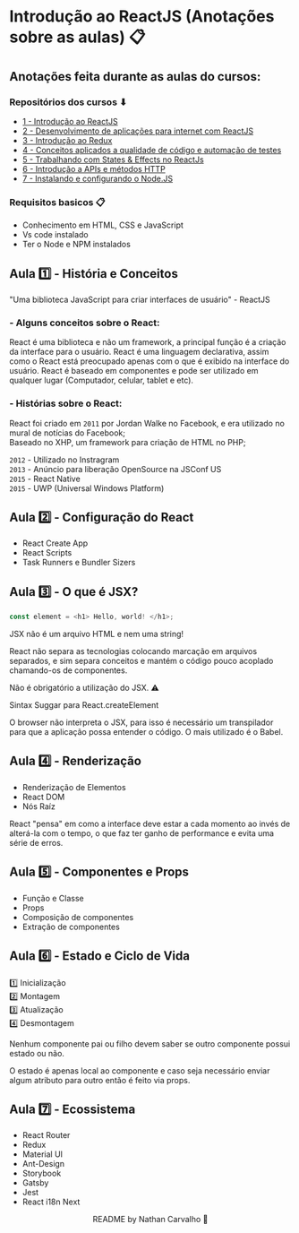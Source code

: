 # Introdução ao ReactJS (Anotações sobre as aulas) 📋

## Anotações feita durante as aulas do cursos:

### Repositórios dos cursos ⬇

- [1 - Introdução ao ReactJS](https://github.com/CarvalhoNathan/ReactJS#readme)
- [2 - Desenvolvimento de aplicações para internet com ReactJS](https://github.com/CarvalhoNathan/ReactJS/tree/main/WebApplications)
- [3 - Introdução ao Redux](https://github.com/CarvalhoNathan/ReactJS/tree/main/Redux)
- [4 - Conceitos aplicados a qualidade de código e automação de testes](https://github.com/CarvalhoNathan/ReactJS/tree/main/ReactTest)
- [5 - Trabalhando com States & Effects no ReactJs](https://github.com/CarvalhoNathan/ReactJS/tree/main/Hooks)
- [6 - Introdução a APIs e métodos HTTP](https://github.com/CarvalhoNathan/ReactJS/tree/main/APIs)
- [7 - Instalando e configurando o Node.JS](https://github.com/CarvalhoNathan/ReactJS/tree/main/Node)

### Requisitos basicos 📋
- Conhecimento em HTML, CSS e JavaScript
- Vs code instalado
- Ter o Node e NPM instalados

## Aula 1️⃣ - História e Conceitos

"Uma biblioteca JavaScript para criar interfaces de usuário" - ReactJS

### - Alguns conceitos sobre o React:

React é uma biblioteca e não um framework, a principal função é a criação da interface para o usuário.
React é uma linguagem declarativa, assim como o React está preocupado apenas com o que é exibido na interface do usuário.
React é baseado em componentes e pode ser utilizado em qualquer lugar (Computador, celular, tablet e etc).

### - Histórias sobre o React:

React foi criado em `2011` por Jordan Walke no Facebook, e era utilizado no mural de notícias do Facebook; <br>
Baseado no XHP, um framework para criação de HTML no PHP; <br>

`2012` - Utilizado no Instragram <br>
`2013` - Anúncio para liberação OpenSource na JSConf US <br>
`2015` - React Native <br>
`2015` - UWP (Universal Windows Platform)

## Aula 2️⃣ - Configuração do React

- React Create App
- React Scripts
- Task Runners e Bundler Sizers

## Aula 3️⃣ - O que é JSX?

```js
const element = <h1> Hello, world! </h1>;
```

JSX não é um arquivo HTML e nem uma string!

React não separa as tecnologias colocando marcação em arquivos separados, e sim separa conceitos e mantém o código pouco acoplado chamando-os de componentes.

Não é obrigatório a utilização do JSX. ⚠

Sintax Suggar para React.createElement

O browser não interpreta o JSX, para isso é necessário um transpilador para que a aplicação possa entender o código. O mais utilizado é o Babel.

## Aula 4️⃣ - Renderização

- Renderização de Elementos
- React DOM
- Nós Raíz

React "pensa" em como a interface deve estar a cada momento ao invés de alterá-la com o tempo, o que faz ter ganho de performance e evita uma série de erros.

## Aula 5️⃣ - Componentes e Props

- Função e Classe
- Props
- Composição de componentes
- Extração de componentes

## Aula 6️⃣ - Estado e Ciclo de Vida

1️⃣ Inicialização <br>
2️⃣ Montagem <br>
3️⃣ Atualização <br>
4️⃣ Desmontagem

Nenhum componente pai ou filho devem saber se outro componente possui estado ou não.

O estado é apenas local ao componente e caso seja necessário enviar algum atributo para outro então é feito via props.

## Aula 7️⃣ - Ecossistema

- React Router
- Redux
- Material UI
- Ant-Design
- Storybook
- Gatsby
- Jest
- React i18n Next

<p align="center">
  README by Nathan Carvalho 🚀</b>
  <br>
</p>
